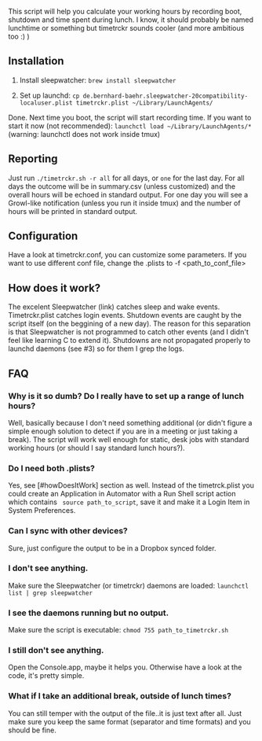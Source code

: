 This script will help you calculate your working hours by recording boot, shutdown and time spent during lunch. I know, it should probably be named lunchtime or something but timetrckr sounds cooler (and more ambitious too :) )


## Installation
1. Install sleepwatcher: ```brew install sleepwatcher```

1. Set up launchd: ```cp de.bernhard-baehr.sleepwatcher-20compatibility-localuser.plist timetrckr.plist ~/Library/LaunchAgents/```  

Done. Next time you boot, the script will start recording time. If you want to start it now (not recommended): ```launchctl load ~/Library/LaunchAgents/*``` (warning: launchctl does not work inside tmux)


## Reporting
Just run ```./timetrckr.sh -r all``` for all days, or ```one``` for the last day. For all days the outcome will be in summary.csv (unless customized) and the overall hours will be echoed in standard output. For one day you will see a Growl-like notification (unless you run it inside tmux) and the number of hours will be printed in standard output.


## Configuration
Have a look at timetrckr.conf, you can customize some parameters. If you want to use different conf file, change the .plists to -f <path_to_conf_file>


## How does it work?
The excelent Sleepwatcher (link) catches sleep and wake events. Timetrckr.plist catches login events. Shutdown events are caught by the script itself (on the beggining of a new day). The reason for this separation is that Sleepwatcher is not programmed to catch other events (and I didn't feel like learning C to extend it). Shutdowns are not propagated properly to launchd daemons (see #3) so for them I grep the logs.


## FAQ
### Why is it so dumb? Do I really have to set up a range of lunch hours?
Well, basically because I don't need something additional (or didn't figure a simple enough solution to detect if you are in a meeting or just taking a break). The script will work well enough for static, desk jobs with standard working hours (or should I say standard lunch hours?).

### Do I need both .plists?
Yes, see [#howDoesItWork] section as well. Instead of the timetrck.plist you could create an Application in Automator with a Run Shell script action which contains ``` source path_to_script```, save it and make it a Login Item in System Preferences.

### Can I sync with other devices?
Sure, just configure the output to be in a Dropbox synced folder.

### I don't see anything.
Make sure the Sleepwatcher (or timetrckr) daemons are loaded: ```launchctl list | grep sleepwatcher```

### I see the daemons running but no output.
Make sure the script is executable: ```chmod 755 path_to_timetrckr.sh```

### I still don't see anything.
Open the Console.app, maybe it helps you. Otherwise have a look at the code, it's pretty simple.

### What if I take an additional break, outside of lunch times?
You can still temper with the output of the file..it is just text after all. Just make sure you keep the same format (separator and time formats) and you should be fine.
